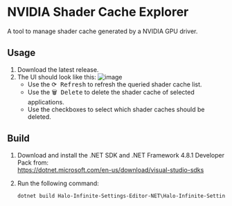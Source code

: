 # NVIDIA Shader Cache Explorer
A tool to manage shader cache generated by a NVIDIA GPU driver.

## Usage
1. Download the latest release.
2. The UI should look like this:
    ![image](https://github.com/Aetopia/NVIDIA-Shader-Cache-Explorer/assets/41850963/bfb02b4c-85ba-4b04-b979-62694d6c5844)
    - Use the <kbd>⟳ Refresh</kbd> to refresh the queried shader cache list.
    - Use the <kbd>🗑️ Delete</kbd> to delete the shader cache of selected applications.
    - Use the checkboxes to select which shader caches should be deleted.

## Build
1. Download and install the .NET SDK and .NET Framework 4.8.1 Developer Pack from:<br>https://dotnet.microsoft.com/en-us/download/visual-studio-sdks
2. Run the following command:

    ```cmd
    dotnet build Halo-Infinite-Settings-Editor-NET\Halo-Infinite-Settings-Editor-NET.csproj --configuration Release
    ```
